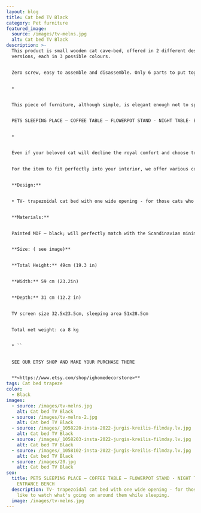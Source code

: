 ```yaml
---
layout: blog
title: Cat bed TV Black
category: Pet furniture
featured_image:
  source: /images/tv-melns.jpg
  alt: Cat bed TV Black
description: >-
  This product is small wooden cat cave-bed, offered in 2 different design
  versions, each in 3 possible colours.


  Zero screw, easy to assemble and disassemble. Only 6 parts to put together. 


  *


  This piece of furniture, although simple, is elegant enough not to spoil the overall look of your home interior. Can be used not only as a bed for your pet, but also as a bedside or coffee table, pot stand or small entryway stool.


  PETS SLEEPING PLACE – COFFEE TABLE – FLOWERPOT STAND - NIGHT TABLE- ENTRANCE BENCH


  *


  Even if your beloved cat will decline the royal comfort and choose to sleep elsewhere, you will easily find another practical and equally stylish application for the object – use it as a coffee table or a flowerpot stand.


  For the item to fit perfectly into your interior, we offer various colour, design and material options:


  **Design:**


  • TV- trapezoidal cat bed with one wide opening - for those cats who like to watch what's going on around them while sleeping.


  **Materials:**


  Painted MDF – black; will perfectly match with the Scandinavian minimalistic interior design!


  **Size: ( see image)**


  **Total Height:** 49cm (19.3 in)


  **Width:** 59 cm (23.2in)


  **Depth:** 31 cm (12.2 in)


  TV screen size 32.5x23.5cm, sleeping area 51x28.5cm


  Total net weight: ca 8 kg


  * ``


  SEE OUR ETSY SHOP AND MAKE YOUR PURCHASE THERE


  **<https://www.etsy.com/shop/ighomedecorstore>**
tags: Cat bed trapeze
color:
  - Black
images:
  - source: /images/tv-melns.jpg
    alt: Cat bed TV Black
  - source: /images/tv-melns-2.jpg
    alt: Cat bed TV Black
  - source: /images/_1058220-insta-2022-jurgis-kreilis-filmday.lv.jpg
    alt: Cat bed TV Black
  - source: /images/_1058203-insta-2022-jurgis-kreilis-filmday.lv.jpg
    alt: Cat bed TV Black
  - source: /images/_1058102-insta-2022-jurgis-kreilis-filmday.lv.jpg
    alt: Cat bed TV Black
  - source: /images/20.jpg
    alt: Cat bed TV Black
seo:
  title: PETS SLEEPING PLACE – COFFEE TABLE – FLOWERPOT STAND - NIGHT TABLE-
    ENTRANCE BENCH
  description: TV- trapezoidal cat bed with one wide opening - for those cats who
    like to watch what's going on around them while sleeping.
  image: /images/tv-melns.jpg
---
```

